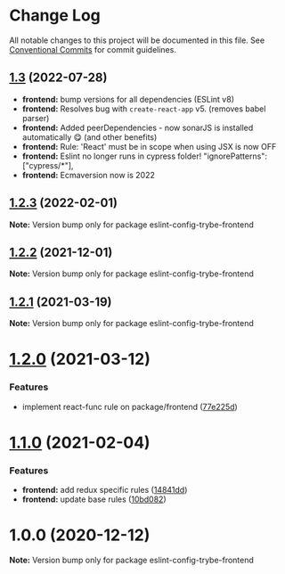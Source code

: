 # Change Log

All notable changes to this project will be documented in this file.
See [Conventional Commits](https://conventionalcommits.org) for commit guidelines.

## [1.3](https://github.com/betrybe/eslint-config-trybe/compare/eslint-config-trybe-frontend@1.2.3...eslint-config-trybe-frontend@1.3.0) (2022-07-28)

* **frontend:** bump versions for all dependencies (ESLint v8)
* **frontend:** Resolves bug with `create-react-app` v5. (removes babel parser)
* **frontend:** Added peerDependencies - now sonarJS is installed automatically 😋 (and other benefits)
* **frontend:** Rule: 'React' must be in scope when using JSX is now OFF
* **frontend:** Eslint no longer runs in cypress folder! "ignorePatterns": ["cypress/*"],
* **frontend:** Ecmaversion now is 2022


## [1.2.3](https://github.com/betrybe/eslint-config-trybe/compare/eslint-config-trybe-frontend@1.2.2...eslint-config-trybe-frontend@1.2.3) (2022-02-01)

**Note:** Version bump only for package eslint-config-trybe-frontend





## [1.2.2](https://github.com/betrybe/eslint-config-trybe/compare/eslint-config-trybe-frontend@1.2.1...eslint-config-trybe-frontend@1.2.2) (2021-12-01)

**Note:** Version bump only for package eslint-config-trybe-frontend





## [1.2.1](https://github.com/betrybe/eslint-config-trybe/compare/eslint-config-trybe-frontend@1.2.0...eslint-config-trybe-frontend@1.2.1) (2021-03-19)

**Note:** Version bump only for package eslint-config-trybe-frontend





# [1.2.0](https://github.com/betrybe/eslint-config-trybe/compare/eslint-config-trybe-frontend@1.1.0...eslint-config-trybe-frontend@1.2.0) (2021-03-12)


### Features

* implement react-func rule on package/frontend ([77e225d](https://github.com/betrybe/eslint-config-trybe/commit/77e225de210352e2da7f5a262c2d0b05f54a9205))





# [1.1.0](https://github.com/betrybe/eslint-config-trybe/compare/eslint-config-trybe-frontend@1.0.0...eslint-config-trybe-frontend@1.1.0) (2021-02-04)


### Features

* **frontend:** add redux specific rules ([14841dd](https://github.com/betrybe/eslint-config-trybe/commit/14841dd7e29befdf171e7f86d3c0545a9c723a92))
* **frontend:** update base rules ([10bd082](https://github.com/betrybe/eslint-config-trybe/commit/10bd082aeb9350a7cd4427b57a59cf0176323714))





# 1.0.0 (2020-12-12)

**Note:** Version bump only for package eslint-config-trybe-frontend
